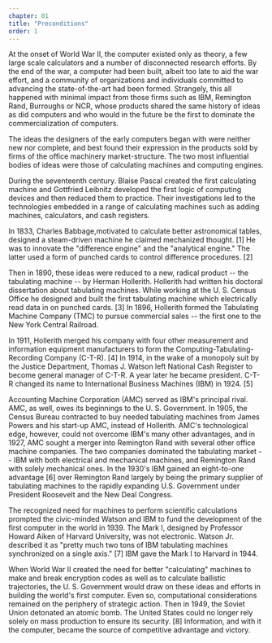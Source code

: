 ```yaml
---
chapter: 01
title: "Preconditions"
order: 1
---
```


At the onset of World War II, the computer existed only as theory, a few large scale calculators and a number of disconnected research efforts. By the end of the war, a computer had been built, albeit too late to aid the war effort, and a community of organizations and individuals committed to advancing the state-of-the-art had been formed. Strangely, this all happened with minimal impact from those firms such as IBM, Remington Rand, Burroughs or NCR, whose products shared the same history of ideas as did computers and who would in the future be the first to dominate the commercialization of computers.

The ideas the designers of the early computers began with were neither new nor complete, and best found their expression in the products sold by firms of the office machinery market-structure. The two most influential bodies of ideas were those of calculating machines and computing engines.

During the seventeenth century. Blaise Pascal created the first calculating machine and Gottfried Leibnitz developed the first logic of computing devices and then reduced them to practice. Their investigations led to the technologies embedded in a range of calculating machines such as adding machines, calculators, and cash registers.

In 1833, Charles Babbage,motivated to calculate better astronomical tables, designed a steam-driven machine he claimed mechanized thought. [1] He was to innovate the "difference engine" and the "analytical engine." The latter used a form of punched cards to control difference procedures. [2]

Then in 1890, these ideas were reduced to a new, radical product -- the tabulating machine -- by Herman Hollerith. Hollerith had written his doctoral dissertation about tabulating machines. While working at the U. S. Census Office he designed and built the first tabulating machine which electrically read data in on punched cards. [3] In 1896, Hollerith formed the Tabulating Machine Company (TMC) to pursue commercial sales -- the first one to the New York Central Railroad.

In 1911, Hollerith merged his company with four other measurement and information equipment manufacturers to form the Computing-Tabulating-Recording Company (C-T-R). [4] In 1914, in the wake of a monopoly suit by the Justice Department, Thomas J. Watson left National Cash Register to become general manager of C-T-R. A year later he became president. C-T-R changed its name to International Business Machines (IBM) in 1924. [5]

Accounting Machine Corporation (AMC) served as IBM's principal rival. AMC, as well, owes its beginnings to the U. S. Government. In 1905, the Census Bureau contracted to buy needed tabulating machines from James Powers and his start-up AMC, instead of Hollerith. AMC's technological edge, however, could not overcome IBM's many other advantages, and in 1927, AMC sought a merger into Remington Rand with several other office machine companies. The two companies dominated the tabulating market -- IBM with both electrical and mechanical machines, and Remington Rand with solely mechanical ones. In the 1930's IBM gained an eight-to-one advantage [6] over Remington Rand largely by being the primary supplier of tabulating machines to the rapidly expanding U.S. Government under President Roosevelt and the New Deal Congress.

The recognized need for machines to perform scientific calculations prompted the civic-minded Watson and IBM to fund the development of the first computer in the world in 1939. The Mark I, designed by Professor Howard Aiken of Harvard University, was not electronic. Watson Jr. described it as "pretty much two tons of IBM tabulating machines synchronized on a single axis." [7] IBM gave the Mark I to Harvard in 1944.

When World War II created the need for better "calculating" machines to make and break encryption codes as well as to calculate ballistic trajectories, the U. S. Government would draw on these ideas and efforts in building the world's first computer. Even so, computational considerations remained on the periphery of strategic action. Then in 1949, the Soviet Union detonated an atomic bomb. The United States could no longer rely solely on mass production to ensure its security. [8] Information, and with it the computer, became the source of competitive advantage and victory.
